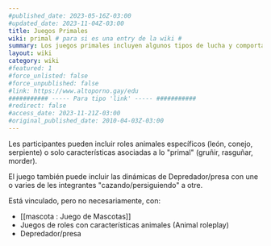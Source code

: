 ```yaml
---
#published_date: 2023-05-16Z-03:00
#updated_date: 2023-11-04Z-03:00
title: Juegos Primales
wiki: primal # para si es una entry de la wiki #
summary: Los juegos primales incluyen algunos tipos de lucha y comportamientos animales.
layout: wiki
category: wiki
#featured: 1
#force_unlisted: false
#force_unpublished: false
#link: https://www.altoporno.gay/edu
########### ----- Para tipo 'link' ----- ###########
#redirect: false
#access_date: 2023-11-21Z-03:00
#original_published_date: 2010-04-03Z-03:00
---
```


Les participantes pueden incluir roles animales específicos (león, conejo, serpiente) o solo características asociadas a lo "primal" (gruñir, rasguñar, morder). 

El juego también puede incluir las dinámicas de Depredador/presa con une o varies de les integrantes "cazando/persiguiendo" a otre. 

Está vinculado, pero no necesariamente, con: 

- [[mascota : Juego de Mascotas]] 
- Juegos de roles con características animales (Animal roleplay)
- Depredador/presa

